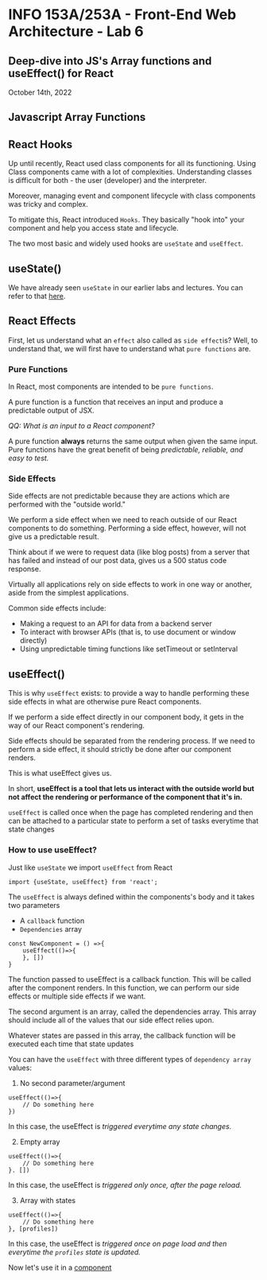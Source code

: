 # INFO 153A/253A - Front-End Web Architecture - Lab 6

## Deep-dive into JS's Array functions and useEffect() for React

October 14th, 2022

## Javascript Array Functions

## React Hooks

Up until recently, React used class components for all its functioning. Using Class components came with a lot of complexities. Understanding classes is difficult for both - the user (developer) and the interpreter.

Moreover, managing event and component lifecycle with class components was tricky and complex.

To mitigate this, React introduced `Hooks`. They basically "hook into" your component and help you access state and lifecycle.

The two most basic and widely used hooks are `useState` and `useEffect`.

## useState()

We have already seen `useState` in our earlier labs and lectures. You can refer to that [here](../lab-5-contd/README.md).

## React Effects

First, let us understand what an `effect` also called as `side effect`is?
Well, to understand that, we will first have to understand what `pure functions` are.

### Pure Functions

In React, most components are intended to be `pure functions`.

A pure function is a function that receives an input and produce a predictable output of JSX.

_QQ: What is an input to a React component?_

A pure function <b>always</b> returns the same output when given the same input. Pure functions have the great benefit of being _predictable, reliable, and easy to test._

### Side Effects

Side effects are not predictable because they are actions which are performed with the "outside world."

We perform a side effect when we need to reach outside of our React components to do something. Performing a side effect, however, will not give us a predictable result.

Think about if we were to request data (like blog posts) from a server that has failed and instead of our post data, gives us a 500 status code response.

Virtually all applications rely on side effects to work in one way or another, aside from the simplest applications.

Common side effects include:

- Making a request to an API for data from a backend server
- To interact with browser APIs (that is, to use document or window directly)
- Using unpredictable timing functions like setTimeout or setInterval

## useEffect()

This is why `useEffect` exists: to provide a way to handle performing these side effects in what are otherwise pure React components.

If we perform a side effect directly in our component body, it gets in the way of our React component's rendering.

Side effects should be separated from the rendering process. If we need to perform a side effect, it should strictly be done after our component renders.

This is what useEffect gives us.

In short, <b>useEffect is a tool that lets us interact with the outside world but not affect the rendering or performance of the component that it's in.</b>

`useEffect` is called once when the page has completed rendering and then can be attached to a particular state to perform a set of tasks everytime that state changes

### How to use useEffect?

Just like `useState` we import `useEffect` from React

```
import {useState, useEffect} from 'react';
```

The `useEffect` is always defined within the components's body and it takes two parameters

- A `callback` function
- `Dependencies` array

```
const NewComponent = () =>{
    useEffect(()=>{
    }, [])
}
```

The function passed to useEffect is a callback function. This will be called after the component renders. In this function, we can perform our side effects or multiple side effects if we want.

The second argument is an array, called the dependencies array. This array should include all of the values that our side effect relies upon.

Whatever states are passed in this array, the callback function will be executed each time that state updates

You can have the `useEffect` with three different types of `dependency array` values:

1. No second parameter/argument

```
useEffect(()=>{
    // Do something here
})
```

In this case, the useEffect is _triggered everytime any state changes._

2. Empty array

```
useEffect(()=>{
    // Do something here
}. [])
```

In this case, the useEffect is _triggered only once, after the page reload._

3. Array with states

```
useEffect(()=>{
    // Do something here
}, [profiles])
```
In this case, the useEffect is _triggered once on page load and then everytime the `profiles` state is updated._

Now let's use it in a [component](./src/ArrayMap/ArrayMap.js)
